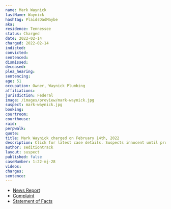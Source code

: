 ```yaml
---
name: Mark Waynick
lastName: Waynick
hashtag: PlaidsDadMaybe
aka:
residence: Tennessee
status: Charged
date: 2022-02-14
charged: 2022-02-14
indicted:
convicted:
sentenced:
dismissed:
deceased:
plea_hearing:
sentencing:
age: 51
occupation: Owner, Waynick Plumbing
affiliations:
jurisdiction: Federal
image: /images/preview/mark-waynick.jpg
suspect: mark-waynick.jpg
booking:
courtroom:
courthouse:
raid:
perpwalk:
quote:
title: Mark Waynick charged on February 14th, 2022
description: Click for latest case details. Suspects innocent until proven guilty.
author: seditiontrack
layout: suspect
published: false
caseNumber: 1:22-mj-28
videos:
charges:
sentence:
---
```


- [News Report](https://www.wusa9.com/article/news/national/capitol-riots/mark-waynick-jerry-mckane-waynick-father-and-son-from-tennessee-arrested-capitol-riot-charges-accused-of-assaulting-police-officers/65-4214b364-fb57-4bb8-8463-9902ec18a648)
- [Complaint](https://www.justice.gov/usao-dc/case-multi-defendant/file/1475366/download)
- [Statement of Facts](https://www.justice.gov/usao-dc/case-multi-defendant/file/1475371/download)
